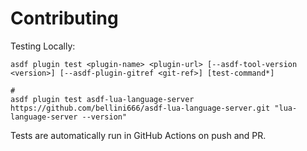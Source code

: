 # Contributing

Testing Locally:

```shell
asdf plugin test <plugin-name> <plugin-url> [--asdf-tool-version <version>] [--asdf-plugin-gitref <git-ref>] [test-command*]

#
asdf plugin test asdf-lua-language-server https://github.com/bellini666/asdf-lua-language-server.git "lua-language-server --version"
```

Tests are automatically run in GitHub Actions on push and PR.
